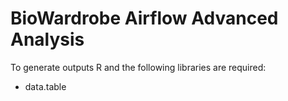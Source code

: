 # BioWardrobe Airflow Advanced Analysis

To generate outputs R and the following libraries are required:
- data.table

